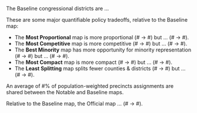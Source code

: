 The Baseline congressional districts are ...

These are some major quantifiable policy tradeoffs, relative to the Baseline map:

-   The **Most Proportional** map is more proportional (# &#x2192; #) 
    but ... (# &#x2192; #).
-   The **Most Competitive** map is more competitive (# &#x2192; #) 
    but ... (# &#x2192; #).
-   The **Best Minority** map has more opportunity for minority representation (# &#x2192; #) 
    but ... (# &#x2192; #).
-   The **Most Compact** map is more compact (# &#x2192; #) 
    but ... (# &#x2192; #).
-   The **Least Splitting** map splits fewer counties &amp; districts (# &#x2192; #) 
    but ... (# &#x2192; #).

An average of #% of population-weighted precincts assignments are shared between the Notable and Baseline maps.

Relative to the Baseline map, the Official map ... (# &#x2192; #). 